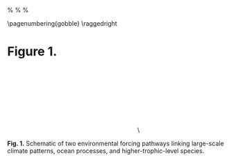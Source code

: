 %
%
%

\pagenumbering{gobble}
\raggedright

# Figure 1.
![](./figures/vertical-horizontal.pdf)\

**Fig. 1.** Schematic of two environmental forcing pathways linking large-scale
climate patterns, ocean processes, and higher-trophic-level species.
